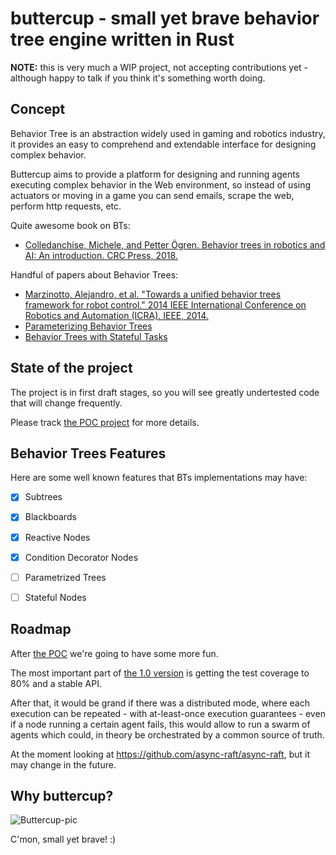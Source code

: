 # buttercup - small yet brave behavior tree engine written in Rust

**NOTE:** this is very much a WIP project, not accepting contributions yet - although happy to talk if you think it's something worth doing.

## Concept

Behavior Tree is an abstraction widely used in gaming and robotics industry, it provides an easy to comprehend and extendable interface for designing complex behavior. 

Buttercup aims to provide a platform for designing and running agents executing complex behavior in the Web environment, so instead of using actuators or moving in a game you can send emails, scrape the web, perform http requests, etc. 

Quite awesome book on BTs:
- [Colledanchise, Michele, and Petter Ögren. Behavior trees in robotics and AI: An introduction. CRC Press, 2018.](https://books.google.de/books?hl=pl&lr=&id=YVOWDwAAQBAJ&oi=fnd&pg=PP1&dq=behavior+trees+in+robotics+and+ai&ots=hyCuh4L8lO&sig=HKHCu1tWhEhtf9xo4NfStu-qt1c&redir_esc=y#v=onepage&q=behavior%20trees%20in%20robotics%20and%20ai&f=false)

Handful of papers about Behavior Trees: 
- [Marzinotto, Alejandro, et al. "Towards a unified behavior trees framework for robot control." 2014 IEEE International Conference on Robotics and Automation (ICRA). IEEE, 2014.](https://ieeexplore.ieee.org/abstract/document/6907656)
- [Parameterizing Behavior Trees](https://link.springer.com/chapter/10.1007/978-3-642-25090-3_13)
- [Behavior Trees with Stateful Tasks](https://link.springer.com/chapter/10.1007/978-3-319-17518-8_29)

## State of the project

The project is in first draft stages, so you will see greatly undertested code that will change frequently. 

Please track [the POC project](https://github.com/pgliniecki/buttercup/projects/1) for more details. 

## Behavior Trees Features

Here are some well known features that BTs implementations may have:

- [x] Subtrees
- [x] Blackboards
- [x] Reactive Nodes
- [x] Condition Decorator Nodes
- [ ] Parametrized Trees
- [ ] Stateful Nodes  


## Roadmap

After [the POC](https://github.com/pgliniecki/buttercup/projects/1) we're going to have some more fun.

The most important part of [the 1.0 version](https://github.com/pgliniecki/buttercup/projects/2) is getting the test coverage to 80% and a stable API.

After that, it would be grand if there was a distributed mode, where each execution can be repeated - with at-least-once execution guarantees - even if a node running a certain agent fails, this would allow to run a swarm of agents which could, in theory be orchestrated by a common source of truth. 

At the moment looking at https://github.com/async-raft/async-raft, but it may change in the future. 


## Why buttercup?

![Buttercup-pic](https://user-images.githubusercontent.com/7830639/119693062-3ae7e500-be4c-11eb-8347-cd161f877578.png)

C'mon, small yet brave! :)

